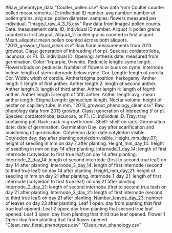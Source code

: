 #Raw_phenotype_data
"Coulter_pollen.csv" Raw data from Coulter counter pollen measurements. ID: individual ID number. avg number: number of pollen grains. avg size: pollen diameter. samples: flowers measured per individual.
"ImageJ_raw_4_3_15.csv" Raw data from ImageJ pollen counts. Date: measurement date. ID:  individual ID number. Aliquot_1: pollen grains counted in first aliquot. Aliquot_2: pollen grains counted in first aliquot. Mean_aliquots: mean pollen counted across both aliquots.
"2013_growout_floral_clean.csv" Raw floral measurements from 2013 growout. Class: generation of inbreeding (f or p). Species: cordatotriloba, lacunosa, or F1. ID: individual ID. Opening: anthesis date, measured from germination. Color: 1=purple, 0=white. Peduncle length: cyme length. Flowers/buds on peduncle: Number of flowers or buds on cyme. internode below: length of stem internode below cyme. Cor. Length: length of corolla. Cor. Width: width of corolla. Anther/stigma position: herkogamy. Anther length 1: length of first anther.	Anther length 2: length of second anther. Anther length 3: length of third anther. Anther length 4: length of fourth anther. Anther length 5: length of fifth anther.	 Anther length avg.: mean anther length. Stigma Length: gynoecium length. Nectar volume: height of nectar on capillary tube, in mm.
"2013_growout_phenology_clean.csv" Raw phenology data from 2013 growout. Class: generation of inbreeding (f or p). Species: cordatotriloba, lacunosa, or F1. ID: individual ID. Tray: tray containing pot.	Rack: rack in growth room.	Shelf: shelf on rack.	Germination date: date of germination.	Germination Day: day after scarification and moistening of germination.	Cotyledon date: date cotyledon visible. Cotyledon day: day after planting cotyledon visible. Height_mm_day_07: height of seedling in mm on day 7 after planting. Height_mm_day_14: height of seedling in mm on day 14 after planting. Internode_1_day_14: length of first internode (cotyledon to first true leaf) on day 14 after planting. Internode_2_day_14: length of second internode (first to second true leaf) on day 14 after planting. Internode_3_day_14: length of first internode (second to third true leaf) on day 14 after planting. Height_mm_day_21: height of seedling in mm on day 21 after planting. Internode_1_day_21: length of first internode (cotyledon to first true leaf) on day 21 after planting. Internode_2_day_21: length of second internode (first to second true leaf) on day 21 after planting. Internode_3_day_21: length of first internode (second to third true leaf) on day 21 after planting. Number_leaves_day_23: number of leaves on day 23 after planting.	Leaf 1 open: day from planting that first true leaf opened. Leaf 2 open: day from planting that second true leaf opened. Leaf 3 open: day from planting that third true leaf opened. Flower 1 Open: day from planting that first flower opened.
"Clean_raw_floral_phenotypes.csv"
"Clean_raw_phenology.csv"